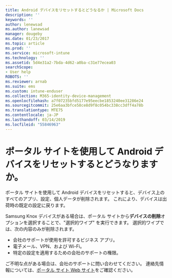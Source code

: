 ```yaml
---
title: Android デバイスをリセットするとどうなるか | Microsoft Docs
description: ''
keywords: ''
author: lenewsad
ms.author: lanewsad
manager: dougeby
ms.date: 01/23/2017
ms.topic: article
ms.prod: ''
ms.service: microsoft-intune
ms.technology: ''
ms.assetid: 5d4e31a2-7bda-4d62-a0ba-c31e77ecea03
searchScope:
- User help
ROBOTS: ''
ms.reviewer: arnab
ms.suite: ems
ms.custom: intune-enduser
ms.collection: M365-identity-device-management
ms.openlocfilehash: a7f07235bfd5177e95eecbe1853240ee31286e24
ms.sourcegitcommit: 25e6aa3bfce58ce8d9f8c054bc338cc3dff4a78b
ms.translationtype: MTE75
ms.contentlocale: ja-JP
ms.lasthandoff: 03/14/2019
ms.locfileid: "55846963"
---
```

# <a name="what-happens-if-you-reset-your-android-device-using-the-company-portal"></a>ポータル サイトを使用して Android デバイスをリセットするとどうなりますか。

ポータル サイトを使用して Android デバイスをリセットすると、デバイス上のすべてのアプリ、設定、個人データが削除されます。 これにより、デバイスは出荷時の既定の設定に戻ります。

Samsung Knox デバイスがある場合は、ポータル サイトから**デバイスの削除**オプションを選択することで、"選択的ワイプ" を実行できます。 選択的ワイプでは、次の内容のみが削除されます。

- 会社のサポートが使用を許可するビジネス アプリ。
- 電子メール、VPN、および Wi-Fi。
- 特定の設定を適用するための会社のサポートの権限。

ご不明な点がある場合は、会社のサポートに問い合わせてください。 連絡先情報については、[ポータル サイト Web サイト](https://go.microsoft.com/fwlink/?linkid=2010980)をご確認ください。
